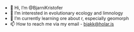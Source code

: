 - 👋 Hi, I’m @BjarniKristofer
- 👀 I’m interested in evolutionary ecology and limnology
- 🌱 I’m currently learning  ore about r, especially geomorph
- 📫 How to reach me via my email - bjakk@holar.is

<!---
BjarniKristofer/BjarniKristofer is a ✨ special ✨ repository because its `README.md` (this file) appears on your GitHub profile.
You can click the Preview link to take a look at your changes.
--->
